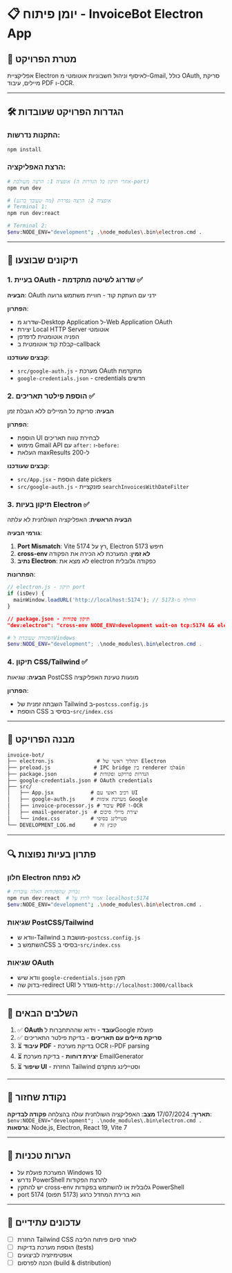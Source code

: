 # 📋 יומן פיתוח - InvoiceBot Electron App

## 🎯 מטרת הפרויקט
אפליקציית Electron לאיסוף וניהול חשבוניות אוטומטי מ-Gmail, כולל OAuth, סריקת מיילים, עיבוד PDF ו-OCR.

---

## 🛠️ הגדרות הפרויקט שעובדות

### התקנות נדרשות:
```bash
npm install
```

### הרצת האפליקציה:
```bash
# אופציה 1: הרצה משולבת (אחרי תיקון כל הגדרות ה-port)
npm run dev

# אופציה 2: הרצה נפרדת (מה שעובד כרגע)
# Terminal 1:
npm run dev:react

# Terminal 2:
$env:NODE_ENV="development"; .\node_modules\.bin\electron.cmd .
```

---

## 🔧 תיקונים שבוצעו

### 1. בעיית OAuth - שדרוג לשיטה מתקדמת ✅
**הבעיה**: OAuth ידני עם העתקת קוד - חוויית משתמש גרועה

**הפתרון**:
- שדרוג מ-Desktop Application ל-Web Application OAuth
- יצירת Local HTTP Server אוטומטי
- הפניה אוטומטית לדפדפן
- קבלת קוד אוטומטית ב-callback

**קבצים שעודכנו**:
- `src/google-auth.js` - מערכת OAuth מתקדמת
- `google-credentials.json` - credentials חדשים

### 2. הוספת פילטר תאריכים ✅
**הבעיה**: סריקת כל המיילים ללא הגבלת זמן

**הפתרון**:
- הוספת UI לבחירת טווח תאריכים
- מימוש Gmail API עם `after:` ו-`before:`
- העלאת maxResults ל-200

**קבצים שעודכנו**:
- `src/App.jsx` - הוספת date pickers
- `src/google-auth.js` - פונקציית `searchInvoicesWithDateFilter`

### 3. תיקון בעיות Electron ✅
**הבעיה הראשית**: האפליקציה השולחנית לא עלתה

**גורמי הבעיה**:
1. **Port Mismatch**: Vite רץ על 5174, Electron חיפש 5173
2. **cross-env לא זמין**: המערכת לא הכירה את הפקודה
3. **נתיב Electron**: לא מצא את electron כפקודה גלובלית

**הפתרונות**:
```javascript
// electron.js - תיקון port
if (isDev) {
  mainWindow.loadURL('http://localhost:5174'); // הוחלף מ-5173
}
```

```json
// package.json - תיקון פקודות
"dev:electron": "cross-env NODE_ENV=development wait-on tcp:5174 && electron ."
```

```powershell
# הפקודה שעובדת לVindows
$env:NODE_ENV="development"; .\node_modules\.bin\electron.cmd .
```

### 4. תיקון CSS/Tailwind ✅
**הבעיה**: שגיאות PostCSS מונעות טעינת האפליקציה

**הפתרון**:
- השבתה זמנית של Tailwind ב-`postcss.config.js`
- הוספת CSS בסיסי ב-`src/index.css`

---

## 📂 מבנה הפרויקט

```
invoice-bot/
├── electron.js              # תהליך ראשי של Electron
├── preload.js              # IPC bridge בין renderer למain
├── package.json            # הגדרות פרויקט ופקודות
├── google-credentials.json # OAuth credentials
├── src/
│   ├── App.jsx            # רכיב ראשי עם UI
│   ├── google-auth.js     # מערכת אימות Google
│   ├── invoice-processor.js # עיבוד PDF ו-OCR
│   ├── email-generator.js  # יצירת מיילי סיכום
│   └── index.css          # סטיילינג בסיסי
└── DEVELOPMENT_LOG.md      # קובץ זה
```

---

## 🔍 פתרון בעיות נפוצות

### חלון Electron לא נפתח
```bash
# בדוק שהפקודות האלה עובדות:
npm run dev:react  # אמור לרוץ על localhost:5174
$env:NODE_ENV="development"; .\node_modules\.bin\electron.cmd .
```

### שגיאות PostCSS/Tailwind
- וודא ש-Tailwind מושבת ב-`postcss.config.js`
- השתמש בCSS בסיסי ב-`src/index.css`

### שגיאות OAuth
- וודא שיש `google-credentials.json` תקין
- בדוק שה-redirect URI מוגדר ל-`http://localhost:3000/callback`

---

## 🚀 השלבים הבאים
1. ✅ **OAuth עובד** - וידוא שההתחברות לGoogle פועלת
2. ✅ **סריקת מיילים עם תאריכים** - בדיקת פילטר התאריכים
3. ⏳ **עיבוד PDF** - בדיקת מערכת OCR ו-PDF parsing
4. ⏳ **יצירת דוחות** - בדיקת מערכת EmailGenerator
5. ⏳ **שיפור UI** - החזרת Tailwind וסטיילינג מתקדם

---

## 💾 נקודת שחזור
**תאריך**: 17/07/2024
**מצב**: האפליקציה השולחנית עולה בהצלחה
**פקודה לבדיקה**: `$env:NODE_ENV="development"; .\node_modules\.bin\electron.cmd .`
**גרסאות**: Node.js, Electron, React 19, Vite 7

---

## 📝 הערות טכניות
- המערכת פועלת על Windows 10
- נדרש PowerShell להרצת הפקודות
- יש להתקין cross-env גלובלית או להשתמש בפקודות PowerShell
- port 5174 הוא ברירת המחדל כרגע (5173 תפוס)

---

## 🔄 עדכונים עתידיים
- [ ] החזרת Tailwind CSS לאחר סיום פיתוח הליבה
- [ ] הוספת מערכת בדיקות (tests)
- [ ] אופטימיזציה לביצועים
- [ ] הכנה לפרסום (build & distribution) 